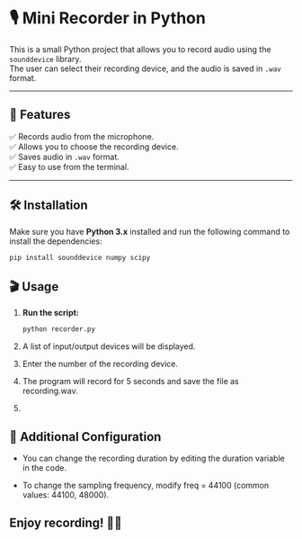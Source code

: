 # 🎙️ Mini Recorder in Python

This is a small Python project that allows you to record audio using the `sounddevice` library.  
The user can select their recording device, and the audio is saved in `.wav` format.  

---

## 📌 Features  
✅ Records audio from the microphone.  
✅ Allows you to choose the recording device.  
✅ Saves audio in `.wav` format.  
✅ Easy to use from the terminal.  

---

## 🛠️ Installation  

Make sure you have **Python 3.x** installed and run the following command to install the dependencies:  

```sh
pip install sounddevice numpy scipy

```
## 🎬 Usage

1. **Run the script:**

   ```sh
   python recorder.py

   ```

2. A list of input/output devices will be displayed.

3. Enter the number of the recording device.

4. The program will record for 5 seconds and save the file as recording.wav.
5. 

## 🔧 Additional Configuration

- You can change the recording duration by editing the duration variable in the code.

- To change the sampling frequency, modify freq = 44100 (common values: 44100, 48000).

## Enjoy recording! 🎤✨
